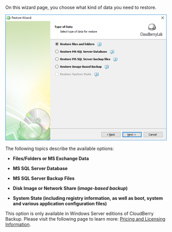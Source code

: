 

On this wizard page, you choose what kind of data you need to restore.

![](/assets/choose-data-to-restore.png)

The following topics describe the available options:

* **Files/Folders or MS Exchange Data**

* **MS SQL Server Database**

* **MS SQL Server Backup Files**

* **Disk Image or Network Share \(i**_**mage-based backup**_**\)**

* **System State \(including registry information, as well as boot, system and various application configuration files\)**

This option is only available in Windows Server editions of CloudBerry Backup. Please visit the following page to learn more: [Pricing and Licensing Information](https://www.cloudberrylab.com/managed-backup/pricing.aspx).


